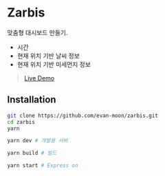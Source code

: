 # Zarbis
맞춤형 대시보드 만들기.

- 시간
- 현재 위치 기반 날씨 정보
- 현재 위치 기반 미세먼지 정보

> [Live Demo](https://zarbis.herokuapp.com/)

## Installation
```bash
git clone https://github.com/evan-moon/zarbis.git
cd zarbis
yarn
```

```bash
yarn dev # 개발용 서버

yarn build # 빌드

yarn start # Express on
```
